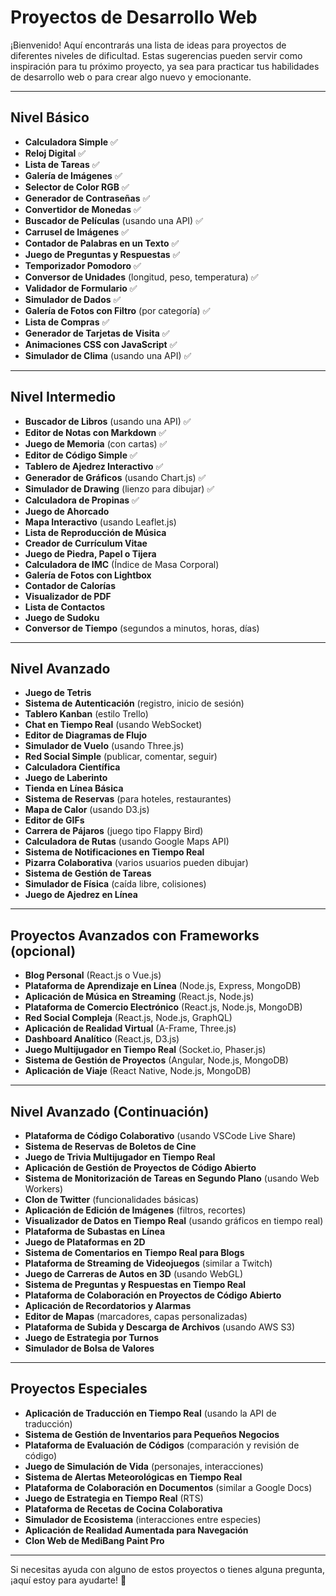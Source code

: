# **Proyectos de Desarrollo Web**

¡Bienvenido! Aquí encontrarás una lista de ideas para proyectos de diferentes niveles de dificultad. Estas sugerencias pueden servir como inspiración para tu próximo proyecto, ya sea para practicar tus habilidades de desarrollo web o para crear algo nuevo y emocionante.

---

## **Nivel Básico**

- **Calculadora Simple** ✅ 
- **Reloj Digital** ✅
- **Lista de Tareas** ✅
- **Galería de Imágenes** ✅
- **Selector de Color RGB** ✅
- **Generador de Contraseñas** ✅
- **Convertidor de Monedas** ✅
- **Buscador de Películas** (usando una API) ✅
- **Carrusel de Imágenes** ✅
- **Contador de Palabras en un Texto** ✅
- **Juego de Preguntas y Respuestas** ✅
- **Temporizador Pomodoro** ✅
- **Conversor de Unidades** (longitud, peso, temperatura) ✅
- **Validador de Formulario** ✅
- **Simulador de Dados** ✅
- **Galería de Fotos con Filtro** (por categoría) ✅
- **Lista de Compras** ✅
- **Generador de Tarjetas de Visita** ✅
- **Animaciones CSS con JavaScript** ✅
- **Simulador de Clima** (usando una API) ✅

---

## **Nivel Intermedio**

- **Buscador de Libros** (usando una API) ✅
- **Editor de Notas con Markdown** ✅
- **Juego de Memoria** (con cartas) ✅
- **Editor de Código Simple** ✅
- **Tablero de Ajedrez Interactivo** ✅
- **Generador de Gráficos** (usando Chart.js) ✅
- **Simulador de Drawing** (lienzo para dibujar) ✅
- **Calculadora de Propinas** ✅
- **Juego de Ahorcado**
- **Mapa Interactivo** (usando Leaflet.js)
- **Lista de Reproducción de Música**
- **Creador de Currículum Vitae**
- **Juego de Piedra, Papel o Tijera**
- **Calculadora de IMC** (Índice de Masa Corporal)
- **Galería de Fotos con Lightbox**
- **Contador de Calorías**
- **Visualizador de PDF**
- **Lista de Contactos**
- **Juego de Sudoku**
- **Conversor de Tiempo** (segundos a minutos, horas, días)

---

## **Nivel Avanzado**

- **Juego de Tetris**
- **Sistema de Autenticación** (registro, inicio de sesión)
- **Tablero Kanban** (estilo Trello)
- **Chat en Tiempo Real** (usando WebSocket)
- **Editor de Diagramas de Flujo**
- **Simulador de Vuelo** (usando Three.js)
- **Red Social Simple** (publicar, comentar, seguir)
- **Calculadora Científica**
- **Juego de Laberinto**
- **Tienda en Línea Básica**
- **Sistema de Reservas** (para hoteles, restaurantes)
- **Mapa de Calor** (usando D3.js)
- **Editor de GIFs**
- **Carrera de Pájaros** (juego tipo Flappy Bird)
- **Calculadora de Rutas** (usando Google Maps API)
- **Sistema de Notificaciones en Tiempo Real**
- **Pizarra Colaborativa** (varios usuarios pueden dibujar)
- **Sistema de Gestión de Tareas**
- **Simulador de Física** (caída libre, colisiones)
- **Juego de Ajedrez en Línea**

---

## **Proyectos Avanzados con Frameworks (opcional)**

- **Blog Personal** (React.js o Vue.js)
- **Plataforma de Aprendizaje en Línea** (Node.js, Express, MongoDB)
- **Aplicación de Música en Streaming** (React.js, Node.js)
- **Plataforma de Comercio Electrónico** (React.js, Node.js, MongoDB)
- **Red Social Compleja** (React.js, Node.js, GraphQL)
- **Aplicación de Realidad Virtual** (A-Frame, Three.js)
- **Dashboard Analítico** (React.js, D3.js)
- **Juego Multijugador en Tiempo Real** (Socket.io, Phaser.js)
- **Sistema de Gestión de Proyectos** (Angular, Node.js, MongoDB)
- **Aplicación de Viaje** (React Native, Node.js, MongoDB)

---

## **Nivel Avanzado (Continuación)**

- **Plataforma de Código Colaborativo** (usando VSCode Live Share)
- **Sistema de Reservas de Boletos de Cine**
- **Juego de Trivia Multijugador en Tiempo Real**
- **Aplicación de Gestión de Proyectos de Código Abierto**
- **Sistema de Monitorización de Tareas en Segundo Plano** (usando Web Workers)
- **Clon de Twitter** (funcionalidades básicas)
- **Aplicación de Edición de Imágenes** (filtros, recortes)
- **Visualizador de Datos en Tiempo Real** (usando gráficos en tiempo real)
- **Plataforma de Subastas en Línea**
- **Juego de Plataformas en 2D**
- **Sistema de Comentarios en Tiempo Real para Blogs**
- **Plataforma de Streaming de Videojuegos** (similar a Twitch)
- **Juego de Carreras de Autos en 3D** (usando WebGL)
- **Sistema de Preguntas y Respuestas en Tiempo Real**
- **Plataforma de Colaboración en Proyectos de Código Abierto**
- **Aplicación de Recordatorios y Alarmas**
- **Editor de Mapas** (marcadores, capas personalizadas)
- **Plataforma de Subida y Descarga de Archivos** (usando AWS S3)
- **Juego de Estrategia por Turnos**
- **Simulador de Bolsa de Valores**

---

## **Proyectos Especiales**

- **Aplicación de Traducción en Tiempo Real** (usando la API de traducción)
- **Sistema de Gestión de Inventarios para Pequeños Negocios**
- **Plataforma de Evaluación de Códigos** (comparación y revisión de código)
- **Juego de Simulación de Vida** (personajes, interacciones)
- **Sistema de Alertas Meteorológicas en Tiempo Real**
- **Plataforma de Colaboración en Documentos** (similar a Google Docs)
- **Juego de Estrategia en Tiempo Real** (RTS)
- **Plataforma de Recetas de Cocina Colaborativa**
- **Simulador de Ecosistema** (interacciones entre especies)
- **Aplicación de Realidad Aumentada para Navegación**
- **Clon Web de MediBang Paint Pro**

---

Si necesitas ayuda con alguno de estos proyectos o tienes alguna pregunta, ¡aquí estoy para ayudarte! 🚀
